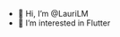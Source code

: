 - 👋 Hi, I’m @LauriLM
- 👀 I’m interested in Flutter

<!---
LauriLM/LauriLM is a ✨ special ✨ repository because its `README.md` (this file) appears on your GitHub profile.
You can click the Preview link to take a look at your changes.
--->
